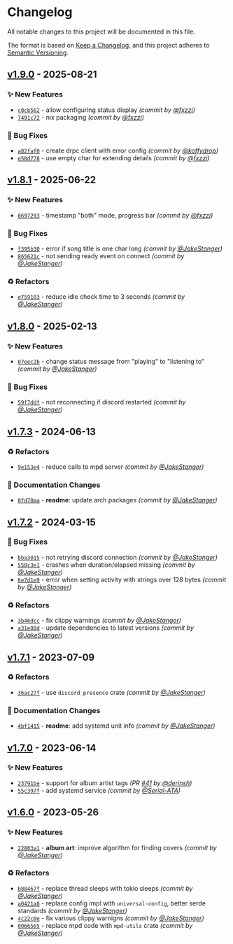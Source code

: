 # Changelog
All notable changes to this project will be documented in this file.

The format is based on [Keep a Changelog](https://keepachangelog.com/en/1.0.0/),
and this project adheres to [Semantic Versioning](https://semver.org/spec/v2.0.0.html).

## [v1.9.0] - 2025-08-21
### :sparkles: New Features
- [`c0cb562`](https://github.com/JakeStanger/mpd-discord-rpc/commit/c0cb5625c818c4ebc827ed4460bfadd019a5d343) - allow configuring status display *(commit by [@fxzzi](https://github.com/fxzzi))*
- [`7491c72`](https://github.com/JakeStanger/mpd-discord-rpc/commit/7491c72a7ce5e5eb689e3d4e267bae733e9bafd1) - nix packaging *(commit by [@fxzzi](https://github.com/fxzzi))*

### :bug: Bug Fixes
- [`a82faf0`](https://github.com/JakeStanger/mpd-discord-rpc/commit/a82faf0f12109536b78016ff3faace46b370929a) - create drpc client with error config *(commit by [@koffydrop](https://github.com/koffydrop))*
- [`e50d778`](https://github.com/JakeStanger/mpd-discord-rpc/commit/e50d778b59abb3be836db9ef153f611313c28b08) - use empty char for extending details *(commit by [@fxzzi](https://github.com/fxzzi))*


## [v1.8.1] - 2025-06-22
### :sparkles: New Features
- [`0697293`](https://github.com/JakeStanger/mpd-discord-rpc/commit/0697293b2315cc7cee08ec0fb0d8a1e264d59517) - timestamp "both" mode, progress bar *(commit by [@fxzzi](https://github.com/fxzzi))*

### :bug: Bug Fixes
- [`f395b30`](https://github.com/JakeStanger/mpd-discord-rpc/commit/f395b30f75a51a9d8ec131981f170e31f15f7313) - error if song title is one char long *(commit by [@JakeStanger](https://github.com/JakeStanger))*
- [`865621c`](https://github.com/JakeStanger/mpd-discord-rpc/commit/865621c3a221dca9a7db231a51811b3c413bbd65) - not sending ready event on connect *(commit by [@JakeStanger](https://github.com/JakeStanger))*

### :recycle: Refactors
- [`e759103`](https://github.com/JakeStanger/mpd-discord-rpc/commit/e7591037792cb6db220d46afa0076319ce3820f6) - reduce idle check time to 3 seconds *(commit by [@JakeStanger](https://github.com/JakeStanger))*


## [v1.8.0] - 2025-02-13
### :sparkles: New Features
- [`07eec2b`](https://github.com/JakeStanger/mpd-discord-rpc/commit/07eec2b699d0d52f6417ee88ed9c6a447258f345) - change status message from "playing" to "listening to" *(commit by [@JakeStanger](https://github.com/JakeStanger))*

### :bug: Bug Fixes
- [`59f7ddf`](https://github.com/JakeStanger/mpd-discord-rpc/commit/59f7ddf291ad54515e9f5199cf289f7489a3dbf1) - not reconnecting if discord restarted *(commit by [@JakeStanger](https://github.com/JakeStanger))*


## [v1.7.3] - 2024-06-13
### :recycle: Refactors
- [`9e153e4`](https://github.com/JakeStanger/mpd-discord-rpc/commit/9e153e4c2efb453c8ef22f2f94e1804fee88d6e5) - reduce calls to mpd server *(commit by [@JakeStanger](https://github.com/JakeStanger))*

### :memo: Documentation Changes
- [`0fd70aa`](https://github.com/JakeStanger/mpd-discord-rpc/commit/0fd70aa776906e44eba1e686d9f64d944e18efd0) - **readme**: update arch packages *(commit by [@JakeStanger](https://github.com/JakeStanger))*


## [v1.7.2] - 2024-03-15
### :bug: Bug Fixes
- [`bba3015`](https://github.com/JakeStanger/mpd-discord-rpc/commit/bba3015092bcc2ad82cb18e325ab734f051d4b95) - not retrying discord connection *(commit by [@JakeStanger](https://github.com/JakeStanger))*
- [`558c3e1`](https://github.com/JakeStanger/mpd-discord-rpc/commit/558c3e19b0964a8165b1360763ff5d73f44a8c1f) - crashes when duration/elapsed missing *(commit by [@JakeStanger](https://github.com/JakeStanger))*
- [`6e7d1e9`](https://github.com/JakeStanger/mpd-discord-rpc/commit/6e7d1e92a1fb3b8cec33ea86f674130be3c3a532) - error when setting activity with strings over 128 bytes *(commit by [@JakeStanger](https://github.com/JakeStanger))*

### :recycle: Refactors
- [`3b46dcc`](https://github.com/JakeStanger/mpd-discord-rpc/commit/3b46dcc6bb454ecc0a8da44aec2bb4e86ac3c7bf) - fix clippy warnings *(commit by [@JakeStanger](https://github.com/JakeStanger))*
- [`a31e88d`](https://github.com/JakeStanger/mpd-discord-rpc/commit/a31e88d6da8754bac93f30c28659252061dfbbc8) - update dependencies to latest versions *(commit by [@JakeStanger](https://github.com/JakeStanger))*


## [v1.7.1] - 2023-07-09
### :recycle: Refactors
- [`36ac27f`](https://github.com/JakeStanger/mpd-discord-rpc/commit/36ac27f7e4a4ad5f6961ab8f7932fcfa03991323) - use `discord_presence` crate *(commit by [@JakeStanger](https://github.com/JakeStanger))*

### :memo: Documentation Changes
- [`4bf1415`](https://github.com/JakeStanger/mpd-discord-rpc/commit/4bf1415a7648c21754e0bc2ab2c3125f983fbb37) - **readme**: add systemd unit info *(commit by [@JakeStanger](https://github.com/JakeStanger))*


## [v1.7.0] - 2023-06-14
### :sparkles: New Features
- [`23791be`](https://github.com/JakeStanger/mpd-discord-rpc/commit/23791be7ad5f33a92e15d3d142aef2e325ecf6a4) - support for album artist tags *(PR [#41](https://github.com/JakeStanger/mpd-discord-rpc/pull/41) by [@derinsh](https://github.com/derinsh))*
- [`55c397f`](https://github.com/JakeStanger/mpd-discord-rpc/commit/55c397f2638341b2732e170ffd70beda0968297c) - add systemd service *(commit by [@Serial-ATA](https://github.com/Serial-ATA))*


## [v1.6.0] - 2023-05-26
### :sparkles: New Features
- [`22803a1`](https://github.com/JakeStanger/mpd-discord-rpc/commit/22803a10b916d3b2e603e602939908fac71846fe) - **album art**: improve algorithm for finding covers *(commit by [@JakeStanger](https://github.com/JakeStanger))*

### :recycle: Refactors
- [`b88467f`](https://github.com/JakeStanger/mpd-discord-rpc/commit/b88467f48e193e10d0c8ca7ded84b7d112febf35) - replace thread sleeps with tokio sleeps *(commit by [@JakeStanger](https://github.com/JakeStanger))*
- [`a0421a8`](https://github.com/JakeStanger/mpd-discord-rpc/commit/a0421a8d8dab16193c337d0d103d9b29290ef8a1) - replace config impl with `universal-config`, better serde standards *(commit by [@JakeStanger](https://github.com/JakeStanger))*
- [`4c22c0e`](https://github.com/JakeStanger/mpd-discord-rpc/commit/4c22c0ebc1c6382832566efb9c58498fe086ba75) - fix various clippy warnigns *(commit by [@JakeStanger](https://github.com/JakeStanger))*
- [`0066565`](https://github.com/JakeStanger/mpd-discord-rpc/commit/006656572f679dab18691db4b014d626f3ab5029) - replace mpd code with `mpd-utils` crate *(commit by [@JakeStanger](https://github.com/JakeStanger))*


[v1.6.0]: https://github.com/JakeStanger/mpd-discord-rpc/compare/v1.5.4b...v1.6.0
[v1.7.0]: https://github.com/JakeStanger/mpd-discord-rpc/compare/v1.6.0...v1.7.0
[v1.7.1]: https://github.com/JakeStanger/mpd-discord-rpc/compare/v1.7.0...v1.7.1
[v1.7.2]: https://github.com/JakeStanger/mpd-discord-rpc/compare/v1.7.1...v1.7.2
[v1.7.3]: https://github.com/JakeStanger/mpd-discord-rpc/compare/v1.7.2...v1.7.3
[v1.8.0]: https://github.com/JakeStanger/mpd-discord-rpc/compare/v1.7.3...v1.8.0
[v1.8.1]: https://github.com/JakeStanger/mpd-discord-rpc/compare/v1.8.0...v1.8.1
[v1.9.0]: https://github.com/JakeStanger/mpd-discord-rpc/compare/v1.8.1...v1.9.0

